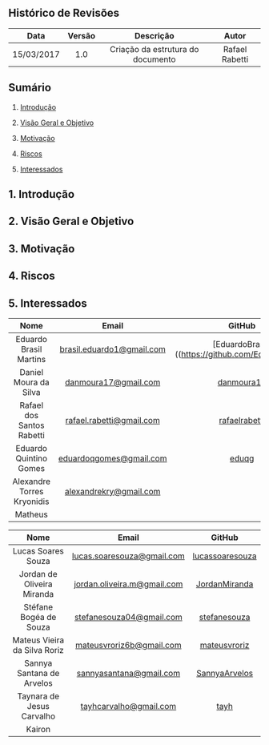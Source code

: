 ## Histórico de Revisões

| Data | Versão | Descrição | Autor |
|:----:|:------:|:---------:|:-----:|
|15/03/2017|1.0|Criação da estrutura do documento|Rafael Rabetti|

## Sumário
1.   [Introdução](#1-introdução)

2.   [Visão Geral e Objetivo](#2-visão-geral-e-objetivo)

3.   [Motivação](#3-motivação)

4.   [Riscos](#4-riscos)

5.   [Interessados](#5-interessados)

## 1. Introdução

## 2. Visão Geral e Objetivo

## 3. Motivação

## 4. Riscos

## 5. Interessados

|              **Nome**                |            **__Email__**              |      **GitHub** |
|:-------------------------------:|:---------------------------:|:---------------------------:| 
|Eduardo Brasil Martins   |brasil.eduardo1@gmail.com| [EduardoBrasil]((https://github.com/EduardoBrasil)|
|Daniel Moura da Silva        |danmoura17@gmail.com| [danmoura17](https://github.com/danmoura17) |
|Rafael dos Santos Rabetti    |rafael.rabetti@gmail.com |[rafaelrabetti](https://github.com/rafaelrabetti) |
|Eduardo Quintino Gomes       | eduardoqgomes@gmail.com| [eduqg](https://github.com/eduqg)|
|Alexandre Torres Kryonidis     |alexandrekry@gmail.com | |
|Matheus|                  |

|              **Nome**                |            **__Email__**             |     **GitHub** |
|:-------------------------------:|:---------------------------:|:---------------------------:| 
|Lucas Soares Souza	|	lucas.soaresouza@gmail.com|  [lucassoaresouza](https://github.com/lucassoaresouza)| 
|Jordan de Oliveira Miranda   |	jordan.oliveira.m@gmail.com| [JordanMiranda](https://github.com/JordanMiranda) |
|Stéfane Bogéa de Souza	   |	stefanesouza04@gmail.com| [stefanesouza](https://github.com/stefanesouza)|
|Mateus Vieira da Silva Roriz	 |	mateusvroriz6b@gmail.com|[mateusvroriz](https://github.com/mateusvroriz) |
|Sannya Santana de Arvelos	|	sannyasantana@gmail.com| [SannyaArvelos](https://github.com/SannyaArvelos)|
|Taynara de Jesus Carvalho	|	tayhcarvalho@gmail.com| [tayh](https://github.com/tayh)|
|Kairon			|                     | |